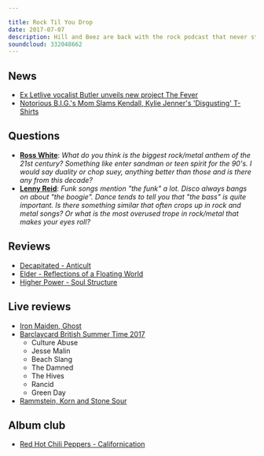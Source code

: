 ```yaml
---

title: Rock Til You Drop
date: 2017-07-07
description: Hill and Beez are back with the rock podcast that never stops rocking and that's the truth. On today's show, we caught Green Day in London and Iron Maiden and Rammstein in Las Vegas, we discuss Jason Butler's new project, The Fever, album reviews come from Decapitated, Elder and Higher Power and Album Club focuses on Red Hot Chili Peppers' globe conquering Californication.
soundcloud: 332048662
---
```


## News

- [Ex Letlive vocalist Butler unveils new project The Fever](http://teamrock.com/news/2017-07-05/ex-letlive-vocalist-butler-unveils-new-project-the-fever)
- [Notorious B.I.G.'s Mom Slams Kendall, Kylie Jenner's 'Disgusting' T-Shirts](http://www.rollingstone.com/culture/news/notorious-bigs-mom-slams-kendall-kylie-jenners-t-shirts-w490456)


## Questions

- **[Ross White](https://www.facebook.com/thatsnotmetalpodcast/posts/2136343583258841?comment_id=2136345379925328&comment_tracking=%7B%22tn%22%3A%22R9%22%7D)**: *What do you think is the biggest rock/metal anthem of the 21st century? Something like enter sandman or teen spirit for the 90's. I would say duality or chop suey, anything better than those and is there any from this decade?*
- **[Lenny Reid](https://www.facebook.com/thatsnotmetalpodcast/posts/2136343583258841?comment_id=2136353489924517&comment_tracking=%7B%22tn%22%3A%22R9%22%7D)**: *Funk songs mention "the funk" a lot. Disco always bangs on about "the boogie". Dance tends to tell you that "the bass" is quite important. Is there something similar that often crops up in rock and metal songs? Or what is the most overused trope in rock/metal that makes your eyes roll?*


## Reviews

- [Decapitated - Anticult](https://itunes.apple.com/gb/album/anticult/id1228942312)
- [Elder - Reflections of a Floating World](https://itunes.apple.com/gb/album/reflections-of-a-floating-world/id1225547168)
- [Higher Power - Soul Structure](https://itunes.apple.com/gb/album/soul-structure/id1203708932)


## Live reviews

- [Iron Maiden, Ghost](https://www.songkick.com/concerts/29057024-iron-maiden-at-tmobile-arena)
- [Barclaycard British Summer Time 2017](https://www.songkick.com/festivals/910659-barclaycard-british-summer-time/id/28252699-barclaycard-british-summer-time-2017)
  - Culture Abuse
  - Jesse Malin
  - Beach Slang
  - The Damned
  - The Hives
  - Rancid
  - Green Day
- [Rammstein, Korn and Stone Sour](https://www.songkick.com/festivals/1814764-rammstein/id/29745389-rammstein-2017)


## Album club

- [Red Hot Chili Peppers - Californication](https://itunes.apple.com/gb/album/californication/id945575406)
